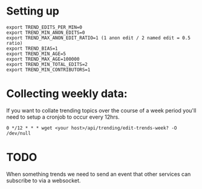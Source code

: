 # Setting up

	export TREND_EDITS_PER_MIN=0
	export TREND_MIN_ANON_EDITS=0
	export TREND_MAX_ANON_EDIT_RATIO=1 (1 anon edit / 2 named edit = 0.5 ratio)
	export TREND_BIAS=1
	export TREND_MIN_AGE=5
	export TREND_MAX_AGE=100000
	export TREND_MIN_TOTAL_EDITS=2
	export TREND_MIN_CONTRIBUTORS=1

# Collecting weekly data:
If you want to collate trending topics over the course of a week period you'll need to setup a cronjob to occur every 12hrs.

	0 */12 * * * wget <your host>/api/trending/edit-trends-week? -O /dev/null

# TODO
When something trends we need to send an event that other services can subscribe to via a websocket.
